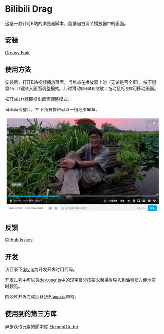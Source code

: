 # Bilibili Drag

这是一款针对B站的浏览器脚本，能够自由调节播放器中的画面。

## 安装

[Greasy Fork](https://greasyfork.org/zh-CN/scripts/549406-b%E7%AB%99%E8%A7%86%E9%A2%91%E7%BC%A9%E6%94%BE-%E7%A7%BB%E5%8A%A8)

## 使用方法

安装后，打开B站视频播放页面，当焦点在播放器上时（无论是否全屏），按下键盘`Shift`键进入画面调整模式。此时滑动`鼠标滚轮`缩放；拖动鼠标`左键`可移动画面。

松开`Shift`键即推出画面调整模式。

当画面调整后，左下角有按钮可以一键还原屏幕。

![效果图](/docs/img/demo.png)

## 反馈

[Github Issues](https://github.com/dbsan2333/bilibili-drag/issues)

## 开发

该目录下[dev.js](./dev.js)为开发开发时用代码。

开发过程中可以将[dev.user.js](./dev.user.js)中的汉字部分按要求替换后导入到油猴以方便地实时预览。

阶段性开发完成后替换到[user.js](user.js)即可。

## 使用到的第三方库

异步获取元素的脚本库 [ElementGetter](https://bbs.tampermonkey.net.cn/thread-2726-1-1.html)
